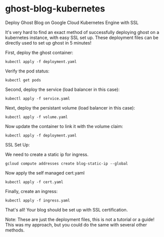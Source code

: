 # ghost-blog-kubernetes
Deploy Ghost Blog on Google Cloud Kubernetes Engine with SSL

It's very hard to find an exact method of successfully deploying ghost on a kubernetes instance, with easy SSL set up.
These deployment files can be directly used to set up ghost in 5 minutes!

First, deploy the ghost container:

```
kubectl apply -f deployment.yaml
```

Verify the pod status:

```
kubectl get pods
```

Second, deploy the service (load balancer in this case):

```
kubectl apply -f service.yaml
```

Next, deploy the persistant volume (load balancer in this case):

```
kubectl apply -f volume.yaml
```

Now update the container to link it with the volume claim:

```
kubectl apply -f deployment.yaml
```

SSL Set Up:

We need to create a static ip for ingress. 

```
gcloud compute addresses create blog-static-ip --global
```

Now apply the self managed cert.yaml

```
kubectl apply -f cert.yaml
```

Finally, create an ingress:

```
kubectl apply -f ingress.yaml
```

That's all! Your blog should be set up with SSL certification. 

Note: These are just the deployment files, this is not a tutorial or a guide! This was my approach, but you could do the same with several other methods.

